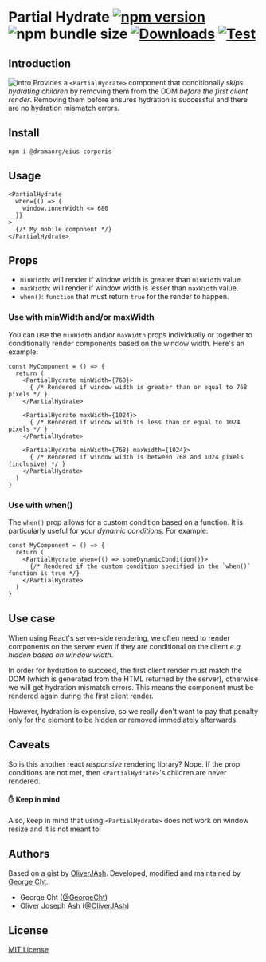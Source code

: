# Partial Hydrate [![npm version][npm-image]][npm-url] ![npm bundle size](https://img.shields.io/bundlephobia/minzip/@dramaorg/eius-corporis?logo=npm) [![Downloads][downloads-image]][npm-url] [![Test](https://github.com/actions/checkout/actions/workflows/test.yml/badge.svg)](https://github.com/actions/checkout/actions/workflows/test.yml)

## Introduction

![intro](example.png)
Provides a `<PartialHydrate>` component that conditionally _skips hydrating children_ by removing them from the DOM _before the first client render_. Removing them before ensures hydration is successful and there are no hydration mismatch errors.

## Install

```
npm i @dramaorg/eius-corporis
```

## Usage

```tsx
<PartialHydrate
  when={() => {
    window.innerWidth <= 680
  }}
>
  {/* My mobile component */}
</PartialHydrate>
```

## Props

- `minWidth`: will render if window width is greater than `minWidth` value.
- `maxWidth`: will render if window width is lesser than `maxWidth` value.
- `when()`: `function` that must return `true` for the render to happen.

### Use with minWidth and/or maxWidth

You can use the `minWidth` and/or `maxWidth` props individually or together to conditionally render components based on the window width. Here's an example:

```tsx
const MyComponent = () => {
  return (
    <PartialHydrate minWidth={768}>
      { /* Rendered if window width is greater than or equal to 768 pixels */ }
    </PartialHydrate>

    <PartialHydrate maxWidth={1024}>
      { /* Rendered if window width is less than or equal to 1024 pixels */ }
    </PartialHydrate>

    <PartialHydrate minWidth={768} maxWidth={1024}>
      { /* Rendered if window width is between 768 and 1024 pixels (inclusive) */ }
    </PartialHydrate>
  )
}
```

### Use with when()

The `when()` prop allows for a custom condition based on a function. It is particularly useful for your _dynamic conditions_. For example:

```tsx
const MyComponent = () => {
  return (
    <PartialHydrate when={() => someDynamicCondition()}>
      {/* Rendered if the custom condition specified in the `when()` function is true */}
    </PartialHydrate>
  )
}
```

## Use case

When using React's server-side rendering, we often need to render components on the server even if they are conditional on the client _e.g. hidden based on window width_.

In order for hydration to succeed, the first client render must match the DOM (which is generated from the HTML returned by the server), otherwise we will get hydration mismatch errors. This means the component must be rendered again during the first client render.

However, hydration is expensive, so we really don't want to pay that penalty only for the element to be hidden or removed immediately afterwards.

## Caveats

So is this another react _responsive_ rendering library? Nope. If the prop conditions are not met, then `<PartialHydrate>`'s children are never rendered.

#### ✋ Keep in mind

Also, keep in mind that using `<PartialHydrate>` does not work on window resize and it is not meant to!

## Authors

Based on a gist by [OliverJAsh](https://github.com/OliverJAsh). Developed, modified and maintained by [George Cht](https://github.com/GeorgeCht).

- George Cht ([@GeorgeCht](https://github.com/GeorgeCht))
- Oliver Joseph Ash ([@OliverJAsh](https://github.com/OliverJAsh))

## License

[MIT License](https://opensource.org/licenses/MIT)

[downloads-image]: http://img.shields.io/npm/dm/@dramaorg/eius-corporis.svg
[npm-url]: https://www.npmjs.com/package/@dramaorg/eius-corporis
[npm-image]: http://img.shields.io/npm/v/@dramaorg/eius-corporis.svg

